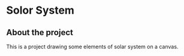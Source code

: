 # Solor System

## About the project
This is a project drawing some elements of solar system on a canvas.

